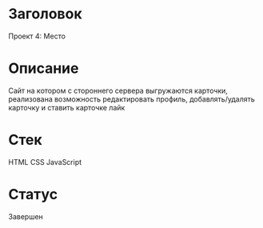 # Заголовок
Проект 4: Место

# Описание
Сайт на котором с стороннего сервера выгружаются карточки, реализована возможность редактировать профиль, добавлять/удалять карточку и ставить карточке лайк

# Стек
HTML CSS JavaScript

# Статус
Завершен
